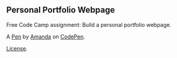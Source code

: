 Personal Portfolio Webpage
--------------------------
Free Code Camp assignment: Build a personal portfolio webpage.

A [Pen](https://codepen.io/wildefyre116/pen/GMezLj) by [Amanda](https://codepen.io/wildefyre116) on [CodePen](https://codepen.io).

[License](https://codepen.io/wildefyre116/pen/GMezLj/license).
